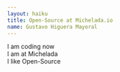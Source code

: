 ```yaml
---
layout: haiku
title: Open-Source at Michelada.io
name: Gustavo Higuera Mayoral
---
```


I am coding now <br>
I am at Michelada <br>
I like Open-Source <br>
